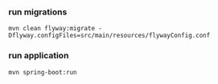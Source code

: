### run migrations

`mvn clean flyway:migrate -Dflyway.configFiles=src/main/resources/flywayConfig.conf`

### run application

`mvn spring-boot:run`

